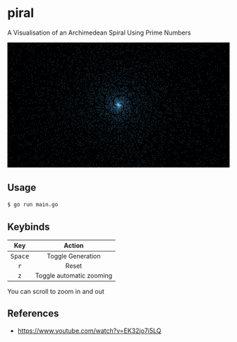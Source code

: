 # piral

A Visualisation of an Archimedean Spiral Using Prime Numbers

![](demo.png)

## Usage

```bash
$ go run main.go
```

## Keybinds

|       Key        |          Action          |
| :--------------: | :----------------------: |
| <kbd>Space</kbd> |    Toggle Generation     |
|   <kbd>r</kbd>   |          Reset           |
|   <kbd>z</kbd>   | Toggle automatic zooming |

You can scroll to zoom in and out

## References

- <https://www.youtube.com/watch?v=EK32jo7i5LQ>
